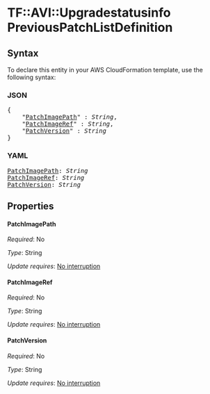 # TF::AVI::Upgradestatusinfo PreviousPatchListDefinition

## Syntax

To declare this entity in your AWS CloudFormation template, use the following syntax:

### JSON

<pre>
{
    "<a href="#patchimagepath" title="PatchImagePath">PatchImagePath</a>" : <i>String</i>,
    "<a href="#patchimageref" title="PatchImageRef">PatchImageRef</a>" : <i>String</i>,
    "<a href="#patchversion" title="PatchVersion">PatchVersion</a>" : <i>String</i>
}
</pre>

### YAML

<pre>
<a href="#patchimagepath" title="PatchImagePath">PatchImagePath</a>: <i>String</i>
<a href="#patchimageref" title="PatchImageRef">PatchImageRef</a>: <i>String</i>
<a href="#patchversion" title="PatchVersion">PatchVersion</a>: <i>String</i>
</pre>

## Properties

#### PatchImagePath

_Required_: No

_Type_: String

_Update requires_: [No interruption](https://docs.aws.amazon.com/AWSCloudFormation/latest/UserGuide/using-cfn-updating-stacks-update-behaviors.html#update-no-interrupt)

#### PatchImageRef

_Required_: No

_Type_: String

_Update requires_: [No interruption](https://docs.aws.amazon.com/AWSCloudFormation/latest/UserGuide/using-cfn-updating-stacks-update-behaviors.html#update-no-interrupt)

#### PatchVersion

_Required_: No

_Type_: String

_Update requires_: [No interruption](https://docs.aws.amazon.com/AWSCloudFormation/latest/UserGuide/using-cfn-updating-stacks-update-behaviors.html#update-no-interrupt)

